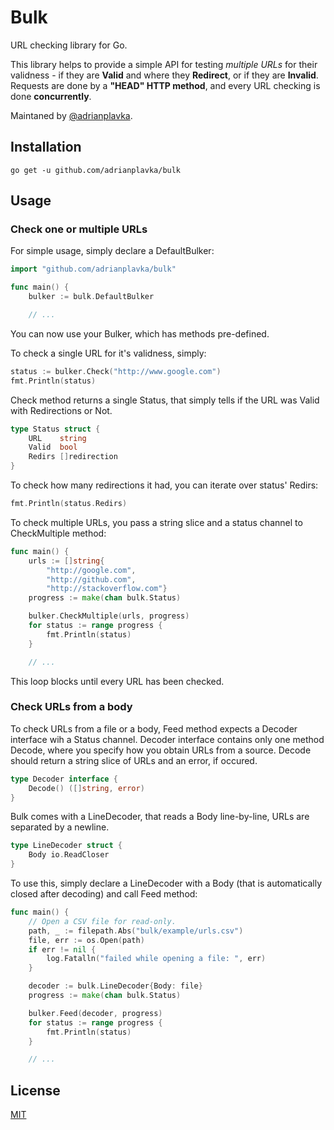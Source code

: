 # Bulk

URL checking library for Go.

This library helps to provide a simple API for testing *multiple URLs* for their validness -
if they are **Valid** and where they **__Redirect__**, or if they are **Invalid**.
Requests are done by a **"HEAD" HTTP method**, and every URL checking is done **concurrently**.

Maintaned by [@adrianplavka](https://github.com/adrianplavka).

## Installation

```
go get -u github.com/adrianplavka/bulk
```

## Usage
### Check one or multiple URLs

For simple usage, simply declare a DefaultBulker:

```go
import "github.com/adrianplavka/bulk"

func main() {
    bulker := bulk.DefaultBulker

    // ...
```

You can now use your Bulker, which has methods pre-defined.

To check a single URL for it's validness, simply:

```go
status := bulker.Check("http://www.google.com")
fmt.Println(status)
```

Check method returns a single Status, that simply tells if the URL was Valid with Redirections or Not.

```go
type Status struct {
	URL    string
	Valid  bool
	Redirs []redirection
}
```

To check how many redirections it had, you can iterate over status' Redirs:

```go
fmt.Println(status.Redirs)
```

To check multiple URLs, you pass a string slice and a status channel to CheckMultiple method:

```go
func main() {
    urls := []string{
        "http://google.com",
        "http://github.com",
        "http://stackoverflow.com"}
    progress := make(chan bulk.Status)

    bulker.CheckMultiple(urls, progress)
    for status := range progress {
        fmt.Println(status)
    }

    // ...
```

This loop blocks until every URL has been checked.

### Check URLs from a body

To check URLs from a file or a body, Feed method expects a Decoder interface wih a Status channel.
Decoder interface contains only one method Decode, where you specify how you obtain URLs from a source.
Decode should return a string slice of URLs and an error, if occured.

```go
type Decoder interface {
	Decode() ([]string, error)
}
```

Bulk comes with a LineDecoder, that reads a Body line-by-line, URLs are separated by a newline.

```go
type LineDecoder struct {
	Body io.ReadCloser
}
```

To use this, simply declare a LineDecoder with a Body (that is automatically closed after decoding) and call Feed method:

```go
func main() {
    // Open a CSV file for read-only.
    path, _ := filepath.Abs("bulk/example/urls.csv")
    file, err := os.Open(path)
    if err != nil {
        log.Fatalln("failed while opening a file: ", err)
    }

    decoder := bulk.LineDecoder{Body: file}
    progress := make(chan bulk.Status)

    bulker.Feed(decoder, progress)
    for status := range progress {
        fmt.Println(status)
    }

    // ...
```

## License

[MIT](LICENSE.md)